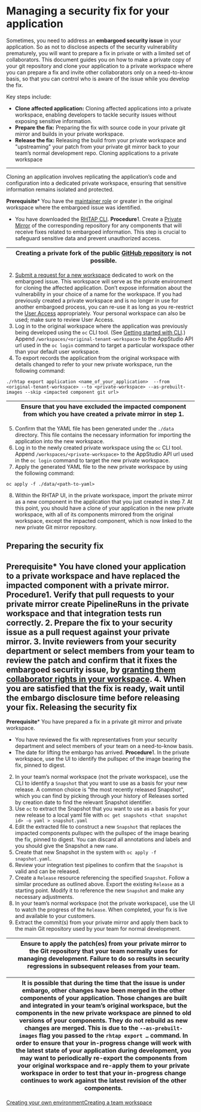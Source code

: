 Managing a security fix for your application
============================================

Sometimes, you need to address an **embargoed security issue** in your application. So as not to disclose aspects of the security vulnerability prematurely, you will want to prepare a fix in private or with a limited set of collaborators. This document guides you on how to make a private copy of your git repository and clone your application to a private workspace where you can prepare a fix and invite other collaborators only on a need-to-know basis, so that you can control who is aware of the issue while you develop the fix.

Key steps include:

* **Clone affected application:** Cloning affected applications into a private workspace, enabling developers to tackle security issues without exposing sensitive information.
* **Prepare the fix:** Preparing the fix with source code in your private git mirror and builds in your private workspace.
* **Release the fix:** Releasing the build from your private workspace and "upstreaming" your patch from your private git mirror back to your team’s normal development repo.
Cloning applications to a private workspace
-------------------------------------------

Cloning an application involves replicating the application’s code and configuration into a dedicated private workspace, ensuring that sensitive information remains isolated and protected.

**Prerequisite*** You have the [maintainer role](#getting-started/roles_permissions/) or greater in the original workspace where the embargoed issue was identified.
* You have downloaded the [RHTAP CLI](https://github.com/redhat-appstudio/rhtap-cli/releases).
**Procedure**1. Create a [Private Mirror](https://docs.github.com/en/repositories/creating-and-managing-repositories/duplicating-a-repository) of the corresponding repository for any components that will receive fixes related to embargoed information. This step is crucial to safeguard sensitive data and prevent unauthorized access.



|  | Creating a private fork of the public [GitHub repository](https://docs.github.com/en/repositories/creating-and-managing-repositories/duplicating-a-repository) is not possible. |
| --- | --- |
2. [Submit a request for a new workspace](../../managing-workspaces/proc-creating_a_team_workspace/) dedicated to work on the embargoed issue. This workspace will serve as the private environment for cloning the affected application. Don’t expose information about the vulnerability in your choice of a name for the workspace. If you had previously created a private workspace and is no longer in use for another embargoed process, you can re-use it as long as you re-restrict the [User Access](https://console.redhat.com/preview/application-pipeline/access) appropriately. Your personal workspace can also be used; make sure to review User Access.
3. Log in to the original workspace where the application was previously being developed using the `oc` CLI tool. (See [Getting started with CLI](#getting-start/getting_started_in_cli/).) Append `/workspaces/<original-tenant-workspace>` to the AppStudio API url used in the `oc login` command to target a particular workspace other than your default user workspace.
4. To export records the application from the original workspace with details changed to refer to your new private workspace, run the following command:


```
./rhtap export application <name_of_your_application>  --from <original-tenant-workspace> --to <private-workspace> --as-prebuilt-images --skip <impacted component git url>
```


|  | Ensure that you have excluded the impacted component from which you have created a private mirror in step 1. |
| --- | --- |
5. Confirm that the YAML file has been generated under the `./data` directory. This file contains the necessary information for importing the application into the new workspace.
6. Log in to the newly created private workspace using the `oc` CLI tool. Append `/workspaces/<private-workspace>` to the AppStudio API url used in the `oc login` command to target the new private workspace.
7. Apply the generated YAML file to the new private workspace by using the following command:


```
oc apply -f ./data/<path-to-yaml>
```
8. Within the RHTAP UI, in the private workspace, import the private mirror as a new component in the application that you just created in step 7.
At this point, you should have a clone of your application in the new private workspace, with all of its components mirrored from the original workspace, except the impacted component, which is now linked to the new private Git mirror repository.

Preparing the security fix
--------------------------

**Prerequisite*** You have cloned your application to a private workspace and have replaced the impacted component with a private mirror.
**Procedure**1. Verify that pull requests to your private mirror create PipelineRuns in the private workspace and that integration tests run correctly.
2. Prepare the fix to your security issue as a pull request against your private mirror.
3. Invite reviewers from your security department or select members from your team to review the patch and confirm that it fixes the embargoed security issue, by [granting them collaborator rights in your workspace](https://redhat-appstudio.github.io/docs.appstudio.io/Documentation/main/getting-started/get-started/#adding-collaborators-to-your-workspace).
4. When you are satisfied that the fix is ready, wait until the embargo disclosure time before releasing your fix.
Releasing the security fix
--------------------------

**Prerequisite*** You have prepared a fix in a private git mirror and private workspace.
* You have reviewed the fix with representatives from your security department and select members of your team on a need-to-know basis.
* The date for lifting the embargo has arrived.
**Procedure**1. In the private workspace, use the UI to identify the pullspec of the image bearing the fix, pinned to digest.
2. In your team’s normal workspace (not the private workspace), use the CLI to identify a `Snapshot` that you want to use as a basis for your new release. A common choice is "the most recently released Snapshot", which you can find by picking through your history of Releases sorted by creation date to find the relevant Snapshot identifier.
3. Use `oc` to extract the Snapshot that you want to use as a basis for your new release to a local yaml file with `oc get snapshots <that snapshot id> -o yaml > snapshot.yaml`
4. Edit the extracted file to construct a new `Snapshot` that replaces the impacted components pullspec with the pullspec of the image bearing the fix, pinned to digest. You can discard all annotations and labels and you should give the Snapshot a new `name`.
5. Create that new Snapshot in the system with `oc apply -f snapshot.yaml`.
6. Review your integration test pipelines to confirm that the `Snapshot` is valid and can be released.
7. Create a `Release` resource referencing the specified `Snapshot`. Follow a similar procedure as outlined above. Export the existing `Release` as a starting point. Modify it to reference the new `Snapshot` and make any necessary adjustments.
8. In your team’s normal workspace (not the private workspace), use the UI to watch the progress of the `Release`. When completed, your fix is live and available to your customers.
9. Extract the commit(s) from your private mirror and apply them back to the main Git repository used by your team for normal development.


|  | Ensure to apply the patch(es) from your private mirror to the Git repository that your team normally uses for managing development. Failure to do so results in security regressions in subsequent releases from your team. |
| --- | --- |



|  | It is possible that during the time that the issue is under embargo, other changes have been merged in the other components of your application. Those changes are built and integrated in your team’s original workspace, but the components in the new private workspace are pinned to old versions of your components. They do not rebuild as new changes are merged. This is due to the `--as-prebuilt-images` flag you passed to the `rhtap export …​` command. In order to ensure that your in-progress change will work with the latest state of your application during development, you may want to periodically re-export the components from your original workspace and re-apply them to your private workspace in order to test that your in-progress change continues to work against the latest revision of the other components. |
| --- | --- |

[Creating your own environment](../../managing-environments/proc_creating_your_own_environment/)[Creating a team workspace](../../managing-workspaces/proc-creating_a_team_workspace/)